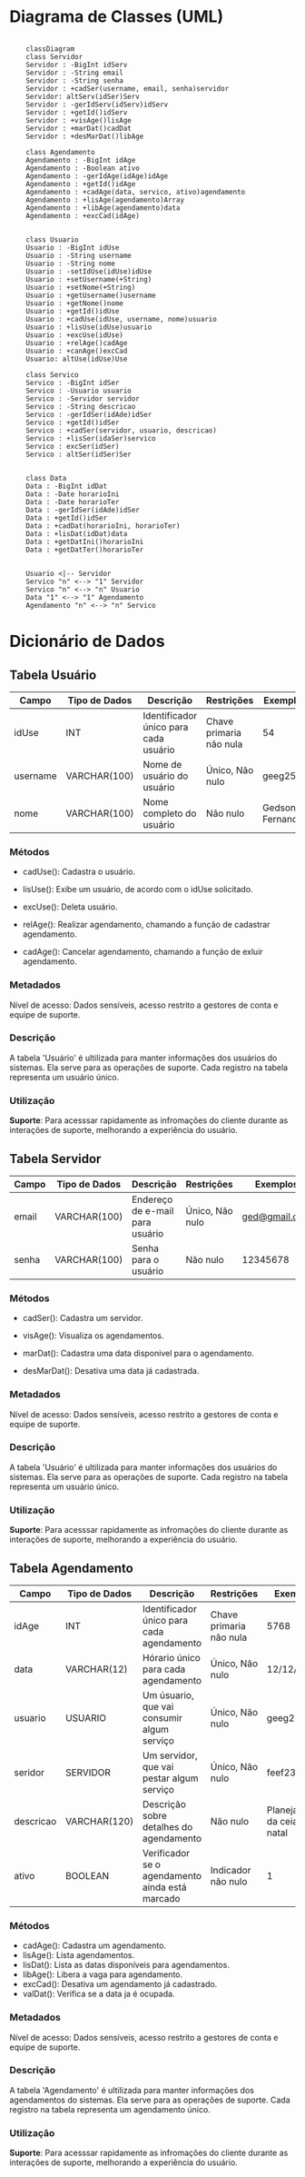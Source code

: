 # Diagrama de Classes (UML)

```mermaid

    classDiagram
    class Servidor
    Servidor : -BigInt idServ
    Servidor : -String email
    Servidor : -String senha
    Servidor : +cadSer(username, email, senha)servidor
    Servidor: altServ(idSer)Serv
    Servidor : -gerIdServ(idServ)idServ
    Servidor : +getId()idServ
    Servidor : +visAge()lisAge
    Servidor : +marDat()cadDat
    Servidor : +desMarDat()libAge

    class Agendamento
    Agendamento : -BigInt idAge
    Agendamento : -Boolean ativo
    Agendamento : -gerIdAge(idAge)idAge
    Agendamento : +getId()idAge
    Agendamento : +cadAge(data, servico, ativo)agendamento
    Agendamento : +lisAge(agendamento)Array
    Agendamento : +libAge(agendamento)data
    Agendamento : +excCad(idAge)


    class Usuario
    Usuario : -BigInt idUse
    Usuario : -String username
    Usuario : -String nome
    Usuario : -setIdUse(idUse)idUse
    Usuario : +setUsername(+String)
    Usuario : +setNome(+String)
    Usuario : +getUsername()username
    Usuario : +getNome()nome
    Usuario : +getId()idUse
    Usuario : +cadUse(idUse, username, nome)usuario
    Usuario : +lisUse(idUse)usuario
    Usuario : +excUse(idUse)
    Usuario : +relAge()cadAge
    Usuario : +canAge()excCad
    Usuario: altUse(idUse)Use

    class Servico
    Servico : -BigInt idSer
    Servico : -Usuario usuario
    Servico : -Servidor servidor
    Servico : -String descricao
    Servico : -gerIdSer(idAde)idSer
    Servico : +getId()idSer
    Servico : +cadSer(servidor, usuario, descricao)
    Servico : +lisSer(idaSer)servico
    Servico : excSer(idSer)
    Servico : altSer(idSer)Ser


    class Data
    Data : -BigInt idDat
    Data : -Date horarioIni
    Data : -Date horarioTer
    Data : -gerIdSer(idAde)idSer
    Data : +getId()idSer
    Data : +cadDat(horarioIni, horarioTer)
    Data : +lisDat(idDat)data
    Data : +getDatIni()horarioIni
    Data : +getDatTer()horarioTer


    Usuario <|-- Servidor
    Servico "n" <--> "1" Servidor
    Servico "n" <--> "n" Usuario
    Data "1" <--> "1" Agendamento
    Agendamento "n" <--> "n" Servico

```

# Dicionário de Dados

## Tabela Usuário

|Campo|Tipo de Dados|Descrição|Restrições|Exemplos|
|-|-|-|-|-|
|idUse|INT|Identificador único para cada usuário|Chave primaria não nula|54|
|username|VARCHAR(100)|Nome de usuário do usuário|Único, Não nulo|geeg25|
|nome|VARCHAR(100)|Nome completo do usuário|Não nulo|Gedson Fernandes|

### Métodos

* cadUse(): Cadastra o usuário.

* lisUse(): Exibe um usuário, de acordo com o idUse solicitado.

* excUse(): Deleta usuário.

* relAge(): Realizar agendamento, chamando a função de cadastrar agendamento.

* cadAge(): Cancelar agendamento, chamando a função de exluir agendamento.

### Metadados

Nível de acesso: Dados sensíveis, acesso restrito a gestores de conta e equipe de suporte.

### Descrição 

A tabela 'Usuário' é ultilizada para manter informações dos usuários do sistemas. Ela serve para as operações de suporte. Cada registro na tabela representa um usuário único.

### Utilização

**Suporte**: Para acesssar rapidamente as infromações do cliente durante as interações de suporte, melhorando a experiência do usuário.

## Tabela Servidor

|Campo|Tipo de Dados|Descrição|Restrições|Exemplos|
|-|-|-|-|-|
|email|VARCHAR(100)|Endereço de e-mail para usuário|Único, Não nulo|ged@gmail.com|
|senha|VARCHAR(100)|Senha para o usuário|Não nulo|12345678|

### Métodos

* cadSer(): Cadastra um servidor.

* visAge(): Visualiza os agendamentos.

* marDat(): Cadastra uma data disponivel para o agendamento.

* desMarDat(): Desativa uma data já cadastrada.

### Metadados

Nível de acesso: Dados sensíveis, acesso restrito a gestores de conta e equipe de suporte.

### Descrição 

A tabela 'Usuário' é ultilizada para manter informações dos usuários do sistemas. Ela serve para as operações de suporte. Cada registro na tabela representa um usuário único.

### Utilização

**Suporte**: Para acesssar rapidamente as infromações do cliente durante as interações de suporte, melhorando a experiência do usuário.

## Tabela Agendamento

|Campo|Tipo de Dados|Descrição|Restrições|Exemplos|
|-|-|-|-|-|
|idAge|INT|Identificador único para cada agendamento|Chave primaria não nula|5768|
|data|VARCHAR(12)|Hórario único para cada agendamento|Único, Não nulo|12/12/24|
|usuario|USUARIO|Um úsuario, que vai consumir algum serviço|Único, Não nulo|geeg25|
|seridor|SERVIDOR|Um servidor, que vai pestar algum serviço|Único, Não nulo|feef23|
|descricao|VARCHAR(120)|Descrição sobre detalhes do agendamento|Não nulo|Planejamento da ceia de natal|
|ativo|BOOLEAN|Verificador se o agendamento ainda está marcado|Indicador não nulo|1|

### Métodos

* cadAge(): Cadastra um agendamento.
* lisAge(): Lista agendamentos.
* lisDat(): Lista as datas disponíveis para agendamentos.
* libAge(): Libera a vaga para agendamento.
* excCad(): Desativa um agendamento já cadastrado.
* valDat(): Verifica se a data ja é ocupada.

### Metadados

Nível de acesso: Dados sensíveis, acesso restrito a gestores de conta e equipe de suporte.

### Descrição 

A tabela 'Agendamento' é ultilizada para manter informações dos agendamentos do sistemas. Ela serve para as operações de suporte. Cada registro na tabela representa um agendamento único.

### Utilização

**Suporte**: Para acesssar rapidamente as infromações do cliente durante as interações de suporte, melhorando a experiência do usuário.
